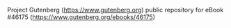 Project Gutenberg (https://www.gutenberg.org) public repository for eBook #46175 (https://www.gutenberg.org/ebooks/46175)
